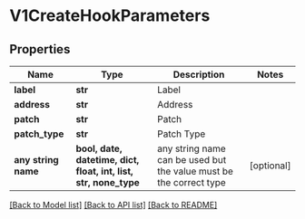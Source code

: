 # V1CreateHookParameters



## Properties
Name | Type | Description | Notes
------------ | ------------- | ------------- | -------------
**label** | **str** | Label | 
**address** | **str** | Address | 
**patch** | **str** | Patch | 
**patch_type** | **str** | Patch Type | 
**any string name** | **bool, date, datetime, dict, float, int, list, str, none_type** | any string name can be used but the value must be the correct type | [optional]

[[Back to Model list]](../README.md#documentation-for-models) [[Back to API list]](../README.md#documentation-for-api-endpoints) [[Back to README]](../README.md)


